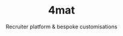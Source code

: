 ---
layout: post
title: 4mat
meta: Responsive video editing platform
subtitle: Recruiter platform &amp; bespoke customisations
categories: work case
longTitle: The first ever free HTML5 video editor that makes anything in any video interactive. 
img: http://static1.squarespace.com/static/514e40ffe4b0e29595fe765d/t/5647bbb0e4b072d19f90d5f1/1447541681826/?format=750w
---